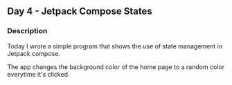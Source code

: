 ## Day 4 - Jetpack Compose States

### Description
Today I wrote a simple program that shows the use of state management in Jetpack compose.

The app changes the background color of the home page to a random color everytime it's clicked.